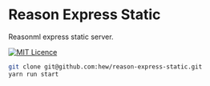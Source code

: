 # Reason Express Static

Reasonml express static server.

[![MIT Licence](https://badges.frapsoft.com/os/mit/mit.svg?v=103)](https://opensource.org/licenses/mit-license.php)

```bash
git clone git@github.com:hew/reason-express-static.git
yarn run start
```

